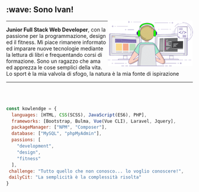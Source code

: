 <h2> :wave: Sono Ivan! </h2>
<img align='right' src="gif.gif" width="230">

---

<p>
<strong>Junior Full Stack Web Developer</strong>, con la passione per la programmazione, design ed il fitness. 
Mi piace rimanere informato ed imparare nuove tecnologie mediante la lettura di libri e frequentando corsi di formazione.
Sono un ragazzo che ama ed apprezza le cose semplici della vita. Lo sport è la mia valvola di sfogo, la natura è la mia fonte di ispirazione 
</p>

---

<br />
<br />


```javascript
const kowlendge = {
  languages: [HTML, CSS(SCSS), JavaScript(ES6), PHP],
  frameworks: [Bootstrap, Bulma, Vue(Vue CLI), Laravel, Jquery],
  packageManager: ["NPM", "Composer"],
  database: ["MySQL", "phpMyAdmin"],
  passions: [
    "development",
    "design",
    "fitness"
  ],
 challenge: "Tutto quello che non conosco... lo voglio conoscere!",
 dailyCit: "La semplicità è la complessità risolta"
}
```
